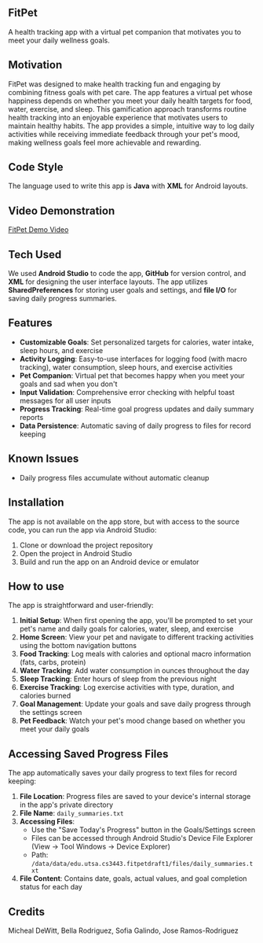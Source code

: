 ## **FitPet**
A health tracking app with a virtual pet companion that motivates you to meet your daily wellness goals.

## **Motivation**
FitPet was designed to make health tracking fun and engaging by combining fitness goals with pet care. The app features a virtual pet whose happiness depends on whether you meet your daily health targets for food, water, exercise, and sleep. This gamification approach transforms routine health tracking into an enjoyable experience that motivates users to maintain healthy habits. The app provides a simple, intuitive way to log daily activities while receiving immediate feedback through your pet's mood, making wellness goals feel more achievable and rewarding.

## **Code Style**
The language used to write this app is **Java** with **XML** for Android layouts.

## **Video Demonstration**
[FitPet Demo Video](https://drive.google.com/file/d/1reRHDCmxa8x4iSiomtjS7YasO9vgiE9w/view?usp=sharing)

## **Tech Used**
We used **Android Studio** to code the app, **GitHub** for version control, and **XML** for designing the user interface layouts. The app utilizes **SharedPreferences** for storing user goals and settings, and **file I/O** for saving daily progress summaries.

## **Features**
- **Customizable Goals**: Set personalized targets for calories, water intake, sleep hours, and exercise
- **Activity Logging**: Easy-to-use interfaces for logging food (with macro tracking), water consumption, sleep hours, and exercise activities
- **Pet Companion**: Virtual pet that becomes happy when you meet your goals and sad when you don't
- **Input Validation**: Comprehensive error checking with helpful toast messages for all user inputs
- **Progress Tracking**: Real-time goal progress updates and daily summary reports
- **Data Persistence**: Automatic saving of daily progress to files for record keeping

## **Known Issues**
- Daily progress files accumulate without automatic cleanup

## **Installation**
The app is not available on the app store, but with access to the source code, you can run the app via Android Studio:
1. Clone or download the project repository
2. Open the project in Android Studio
3. Build and run the app on an Android device or emulator

## **How to use**
The app is straightforward and user-friendly:

1. **Initial Setup**: When first opening the app, you'll be prompted to set your pet's name and daily goals for calories, water, sleep, and exercise
2. **Home Screen**: View your pet and navigate to different tracking activities using the bottom navigation buttons
3. **Food Tracking**: Log meals with calories and optional macro information (fats, carbs, protein)
4. **Water Tracking**: Add water consumption in ounces throughout the day
5. **Sleep Tracking**: Enter hours of sleep from the previous night
6. **Exercise Tracking**: Log exercise activities with type, duration, and calories burned
7. **Goal Management**: Update your goals and save daily progress through the settings screen
8. **Pet Feedback**: Watch your pet's mood change based on whether you meet your daily goals

## **Accessing Saved Progress Files**
The app automatically saves your daily progress to text files for record keeping:

1. **File Location**: Progress files are saved to your device's internal storage in the app's private directory
2. **File Name**: `daily_summaries.txt`
3. **Accessing Files**: 
   - Use the "Save Today's Progress" button in the Goals/Settings screen
   - Files can be accessed through Android Studio's Device File Explorer (View -> Tool Windows -> Device Explorer)
   - Path: `/data/data/edu.utsa.cs3443.fitpetdraft1/files/daily_summaries.txt`
4. **File Content**: Contains date, goals, actual values, and goal completion status for each day

## **Credits**
Micheal DeWitt, Bella Rodriguez, Sofia Galindo, Jose Ramos-Rodriguez


